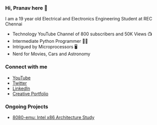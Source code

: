 ### Hi, Pranav here 👋

I am a 19 year old Electrical and Electronics Engineering Student at REC Chennai
- Technology YouTube Channel of 800 subscribers and 50K Views 📺
- Intermediate Python Programmer 🧑‍💻
- Intrigued by Microprocessors 🖥️
- Nerd for Movies, Cars and Astronomy

### Connect with me
- [YouTube](http://youtube.com/c/pranavavn)
- [Twitter](https://twitter.com/pranav_avn)
- [LinkedIn](https://linkedin.com/in/pranav-avn)
- [Creative Portfolio](https://pranavavn.com)

### Ongoing Projects
- [8080-emu: Intel x86 Architecture Study](https://github.com/pranav-avn/8080-emu)
